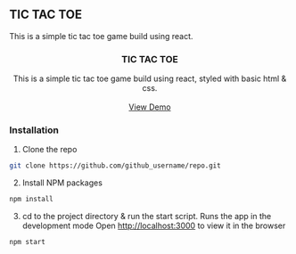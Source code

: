 ## TIC TAC TOE

This is a simple tic tac toe game build using react.
<br />
<p align="center">
  <h3 align="center">TIC TAC TOE</h3>

  <p align="center">
    This is a simple tic tac toe game build using react, styled with basic html & css.
    <br />
    <br />
    <a href="https://github.com/github_username/repo">View Demo</a>
  </p>
</p>

### Installation
 
1. Clone the repo
```sh
git clone https://github.com/github_username/repo.git
```
2. Install NPM packages
```sh
npm install
```
3. cd to the project directory & run the start script. Runs the app in the development mode
Open [http://localhost:3000](http://localhost:3000) to view it in the browser
```sh
npm start
```